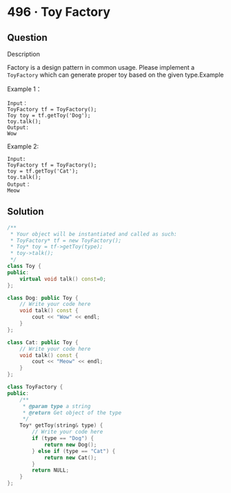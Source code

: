 # 496 · Toy Factory

## Question

Description

Factory is a design pattern in common usage. Please implement a `ToyFactory` which can generate proper toy based on the given type.Example

Example 1：

```text
Input：
ToyFactory tf = ToyFactory();
Toy toy = tf.getToy('Dog');
toy.talk(); 
Output:
Wow
```

Example 2:

```text
Input:
ToyFactory tf = ToyFactory();
toy = tf.getToy('Cat');
toy.talk();
Output：
Meow
```

## Solution

```cpp
/**
 * Your object will be instantiated and called as such:
 * ToyFactory* tf = new ToyFactory();
 * Toy* toy = tf->getToy(type);
 * toy->talk();
 */
class Toy {
public:
    virtual void talk() const=0;
};

class Dog: public Toy {
    // Write your code here
    void talk() const {
        cout << "Wow" << endl;
    }
};

class Cat: public Toy {
    // Write your code here
    void talk() const {
        cout << "Meow" << endl;
    }
};

class ToyFactory {
public:
    /**
     * @param type a string
     * @return Get object of the type
     */
    Toy* getToy(string& type) {
        // Write your code here
        if (type == "Dog") {
            return new Dog();
        } else if (type == "Cat") {
            return new Cat();
        }
        return NULL;
    }
};
```


